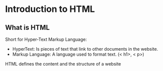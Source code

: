 # Introduction to HTML
## What is HTML
Short for Hyper-Text Markup Language:
- HyperText: Is pieces of text that link to other documents in the website.
- Markup Language: A language used to format text. (< h1>, < p>)

HTML defines the content and the structure of a website